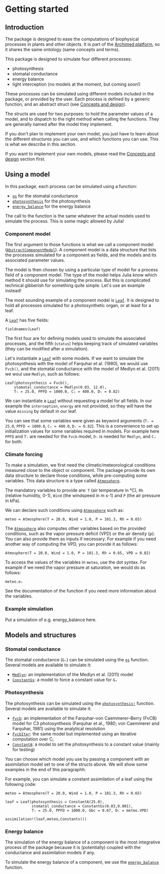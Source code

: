 # Getting started
## Introduction

The package is designed to ease the computations of biophysical processes in plants and other objects. It is part of the [Archimed platform](https://archimed-platform.github.io/), so it shares the same ontology (same concepts and terms).

This package is designed to simulate four different processes:

- photosynthesis
- stomatal conductance
- energy balance
- light interception (no models at the moment, but coming soon!)

These processes can be simulated using different models included in the package, or provided by the user. Each process is defined by a generic function, and an abstract struct (see [Concepts and design](@ref)).

The structs are used for two purposes: to hold the parameter values of a model, and to dispatch to the right method when calling the functions. They are generally named after the model they implement.

If you don't plan to implement your own model, you just have to learn about the different structures you can use, and which functions you can use. This is what we describe in this section.

If you want to implement your own models, please read the [Concepts and design](@ref) section first.

## Using a model

In this package, each process can be simulated using a function:

- [`gs`](@ref) for the stomatal conductance
- [`photosynthesis`](@ref) for the photosynthesis
- [`energy_balance`](@ref) for the energy balance

The call to the function is the same whatever the actual models used to simulate the process. This is some magic allowed by Julia!

### Component model

The first argument to those functions is what we call a component model ([`AbstractComponentModel`](@ref)). A component model is a data structure that lists the processes simulated for a component as fields, and the models and its associated parameter values.

The model is then chosen by using a particular type of model for a process field of a component model. The type of the model helps Julia know which method it should use for simulating the process. But this is complicated technical gibberish for something quite simple. Let's use an example instead!

The most sounding example of a component model is [`Leaf`](@ref). It is designed to hold all processes simulated for a photosynthetic organ, or at least for a leaf.

A [`Leaf`](@ref) has five fields:

```@example
fieldnames(Leaf)
```

The first four are for defining models used to simulate the associated processes, and the fifth (`status`) helps keeping track of simulated variables (they can be modified after a simulation).

Let's instantiate a [`Leaf`](@ref) with some models. If we want to simulate the photosynthesis with the model of Farquhar et al. (1980), we would use `Fvcb()`, and the stomatal conductance with the model of Medlyn et al. (2011) we woul use `Medlyn`, such as follows:

```@example
Leaf(photosynthesis = Fvcb(),
    stomatal_conductance = Medlyn(0.03, 12.0),
    Tₗ = 25.0, PPFD = 1000.0, Cₛ = 400.0, Dₗ = 0.82)
```

We can instantiate a [`Leaf`](@ref) without requesting a model for all fields. In our example the `interception`, `energy` are not provided, so they will have the value `missing` by default in our leaf.

You can see that some variables were given as keyword arguments (`Tₗ = 25.0`, `PPFD = 1000.0`, `Cₛ = 400.0`, `Dₗ = 0.82`). This is a convenience to set up initialization values for some variables required in models. For example here `PPFD` and `Tₗ` are needed for the `Fvcb` model, `Dₗ` is needed for `Medlyn`, and `Cₛ` for both.

### Climate forcing

To make a simulation, we first need the climatic/meteorological conditions measured close to the object or component. The package provide its own data structure to declare those conditions, while pre-computing some variables. This data structure is a type called [`Atmosphere`](@ref).

The mandatory variables to provide are: `T` (air temperature in °C), `Rh` (relative humidity, 0-1), `Wind` (the windspeed in m s-1) and `P` (the air pressure in kPa).

We can declare such conditions using [`Atmosphere`](@ref) such as:

```@example
meteo = Atmosphere(T = 20.0, Wind = 1.0, P = 101.3, Rh = 0.65)
```

The [`Atmosphere`](@ref) also computes other variables based on the provided conditions, such as the vapor pressure deficit (VPD) or the air density (ρ). You can also provide them as inputs if necessary. For example if you need another way of computing the VPD, you can provide it as follows:

```@example
Atmosphere(T = 20.0, Wind = 1.0, P = 101.3, Rh = 0.65, VPD = 0.82)
```

To access the values of the variables in `meteo`, use the dot syntax. For example if we need the vapor pressure at saturation, we would do as follows:

```@example
meteo.eₛ
```

See the documentation of the function if you need more information about the variables.

### Example simulation

Put a simulation of e.g. energy_balance here.
## Models and structures

### Stomatal conductance

The stomatal conductance (`Gₛ`) can be simulated using the [`gs`](@ref) function. Several models are available to simulate it:

- [`Medlyn`](@ref): an implementation of the Medlyn et al. (2011) model
- [`ConstantGs`](@ref): a model to force a constant value for `Gₛ`

### Photosynthesis

The photosynthesis can be simulated using the [`photosynthesis!`](@ref) function. Several models are available to simulate it:

- [`Fvcb`](@ref): an implementation of the Farquhar–von Caemmerer–Berry (FvCB) model for C3 photosynthesis (Farquhar et al., 1980; von Caemmerer and Farquhar, 1981) using the analytical resolution
- [`FvcbIter`](@ref): the same model but implemented using an iterative computation over Cᵢ
- [`ConstantA`](@ref): a model to set the photosynthesis to a constant value (mainly for testing)

You can choose which model you use by passing a component with an assimilation model set to one of the structs above. We will show some examples in the end of this paragraphh.

For example, you can simulate a constant assimilation of a leaf using the following code:

```@example
meteo = Atmosphere(T = 20.0, Wind = 1.0, P = 101.3, Rh = 0.65)

leaf = Leaf(photosynthesis = ConstantA(25.0),
            stomatal_conductance = ConstantGs(0.03,0.001),
            Tₗ = 25.0, PPFD = 1000.0, Gbc = 0.67, Dₗ = meteo.VPD)

assimilation!(leaf,meteo,Constants())
```

### Energy balance

The simulation of the energy balance of a component is the most integrative process of the package because it is (potentially) coupled with the conductance and assimilation models if any.

To simulate the energy balance of a component, we use the [`energy_balance`](@ref) function.
